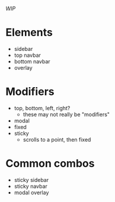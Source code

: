 _WIP_

# Elements
- sidebar
- top navbar
- bottom navbar
- overlay

# Modifiers
- top, bottom, left, right?
  - these may not really be "modifiers"
- modal
- fixed
- sticky
  - scrolls to a point, then fixed

# Common combos
- sticky sidebar
- sticky navbar
- modal overlay
